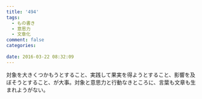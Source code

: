 ```yaml
---
title: '494'
tags:
  - もの書き
  - 意思力
  - 文章化
comment: false
categories:
   
date: 2016-03-22 08:32:09
---
```


対象を大きくつかもうとすること、実践して果実を得ようとすること、影響を及ぼそうとすること、が大事。対象と意思力と行動なきところに、言葉も文章も生まれようがない。